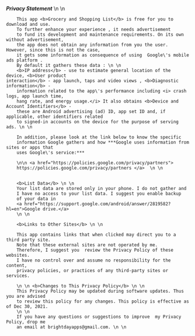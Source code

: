  ***Privacy Statement***  \n \n

        This app <b>Grocery and Shopping List</b> is free for you to download and use.
        To further enhance your experience , it needs advertisement
        to fund its development and maintenance requirements. On its own without advertisement,
        the app does not obtain any information from you the user. However, since this is not the case,
        it gets some information as consequence of using  Google\'s mobile ads platform .
        By default it gathers these data : \n \n
        <b>IP address</b> - use to estimate general location of the device, <b>User product
    interaction</b> - app launch, taps and video views , <b>Diagnostic information</b> -
        information related to the app\'s performance including <i> crash logs, app launch time,
        hang rate, and energy usage.</i> It also obtains <b>Device and Account Identifiers</b> -
        these are Android advertising (ad) ID, app set ID and, if applicable, other identifiers related
        to signed-in accounts on the device for the purpose of serving ads. \n \n

        In addition, please look at the link below to know the specific
        information Google gathers and how ***Google uses information from sites or apps that
        uses Google\'s service:***

        \n\n <a href="https://policies.google.com/privacy/partners">
        https://policies.google.com/privacy/partners </a>  \n \n


        <b>List Data</b> \n \n
        Your list data are stored only in your phone. I do not gather and
        I have no access to your list data. I suggest you enable backup
        of your data in
        <a href="https://support.google.com/android/answer/2819582?hl=en">Google drive.</a>
        \n \n

        <b>Links to Other Sites</b> \n \n

        This app contains links that when clicked may direct you to a third party site.
        Note that these external sites are not operated by me.
        Therefore, I suggest you  review the Privacy Policy of these websites.
        I have no control over and assume no responsibility for the content,
        privacy policies, or practices of any third-party sites or services.

        \n \n <b>Changes to This Privacy Policy</b> \n \n
        This Privacy Policy may be updated during software updates. Thus you are advised
        to review this policy for any changes. This policy is effective as of Dec 30, 2021.
        \n \n
        If you have any questions or suggestions to improve  my Privacy Policy, drop me
        an email at brightdayapps@gmail.com. \n \n
